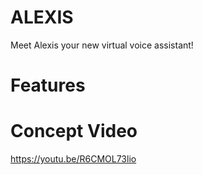 # ALEXIS
Meet Alexis your new virtual voice assistant!

# Features

# Concept Video
https://youtu.be/R6CMOL73lio
